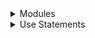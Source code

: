 <details>
    <summary>Modules</summary>

# Explain how Rust modules control code organization and visibility.

- **Rust modules:** Group code (functions, structs, etc.) into logical units for better organization.
- **Visibility control:** Items inside a module are private by default. Use `pub` to make them accessible in other parts of the program (`pub fn`, `pub struct`).

Code Example:

```
mod authentication { 
    pub fn login(username: &str, password: &str) -> bool { 
        // ...
    }
}

// In another file
use authentication::login; 
```

# What is a module?
A container for zero or more items, organizing code and potentially creating namespaces. Modules can nest arbitrarily.

# What is a module item?
A named module, surrounded by braces and prefixed with the mod keyword. Introduces a new module into the crate structure.

# How do modules interact with types?
Modules and types exist within the same namespace. You cannot declare a type (struct, enum, etc.) with the same name as an existing module in the same scope (and vice-versa).

# Can you use the unsafe keyword before the mod keyword?
Syntactically allowed, but semantically rejected. This is primarily to enable macros to manipulate syntax involving the unsafe keyword in relation to modules.

# How does Rust determine module filenames?
Module name mirrors the file name (plus ".rs" extension).
Module path mirrors directory structure.
## Example
```
crate::util::config would likely be found in util/config.rs
```

# Describe the alternate way to define a module's content.
Place module contents in a file named "mod.rs" within a directory named after the module.
Example: 
```
crate::util content could be in util/mod.rs.
```

> Can't mix this with a regular .rs file for the same module.

# Why is the path attribute used on modules?
To customize the file path used to load the module's contents, overriding default filename conventions.

# How does the path attribute's behavior change when used within inline modules?
mod-rs files: Paths are relative to the directory containing the mod-rs file.
non-mod-rs files: Paths are relative, starting with a directory named after the containing non-mod-rs file.

# Which built-in attributes are meaningful for modules?
Back:
* `cfg` (conditional compilation)
* `deprecated`
* `doc` (documentation comments)
* `lint` check attributes (like allow, warn, etc.)
* `path` (covered earlier)
* `no_implicit_prelude` (disables automatic use std::prelude::v1::*;)


</details>

<details>
    <summary>Use Statements</summary>

# How can I shorten long paths when referring to items in Rust code?
    
 Use the `use` declaration to create aliases or bring items directly into scope.
    
    - **Example:** `use std::collections::HashMap;`

# Why might I see a `use` declaration at the top of a Rust file?
    
    
- **Readability:** `use` statements clarify which external modules or items are being used, making the code easier to understand.
    - **Name Conflicts:** Prevent naming clashes when different modules contain items with the same name.


# Describe different ways to use the `use` keyword in Rust.
    
- **Back:**
    
    - **Aliasing:** `use std::io::Read as FileRead;`
    - **Namespace:** `use std::io::*` (brings all items from `std::io` into scope)
    - **Nested:** `use std::collections::{HashMap, BTreeSet};`

</details>

